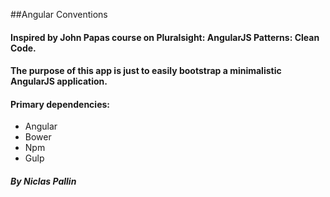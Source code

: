 ##Angular Conventions

#### Inspired by John Papas course on Pluralsight: AngularJS Patterns: Clean Code.

#### The purpose of this app is just to easily bootstrap a minimalistic AngularJS application.

#### Primary dependencies:
* Angular
* Bower
* Npm
* Gulp

##### By Niclas Pallin
